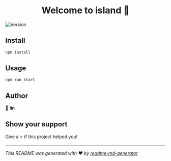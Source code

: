 <h1 align="center">Welcome to island 👋</h1>
<p>
  <img alt="Version" src="https://img.shields.io/npm/v/island.svg">
</p>

## Install

```sh
npm install
```

## Usage

```sh
npm run start
```

## Author

👤 **lin**


## Show your support

Give a ⭐️ if this project helped you!

***
_This README was generated with ❤️ by [readme-md-generator](https://github.com/kefranabg/readme-md-generator)_
